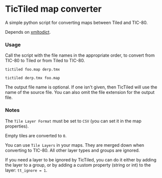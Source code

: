 # TicTiled map converter

A simple python script for converting maps between Tiled and TIC-80. 

Depends on [xmltodict](https://github.com/martinblech/xmltodict#ok-how-do-i-get-it).

### Usage

Call the script with the file names in the appropriate order, to convert from TIC-80 to Tiled or from Tiled to TIC-80. 

```
tictiled foo.map derp.tmx

tictiled derp.tmx foo.map
```

The output file name is optional. If one isn't given, then TicTiled will use the name of the source file. 
You can also omit the file extension for the output file. 


### Notes

The `Tile Layer Format` must be set to `CSV` (you can set it in the map properties). 

Empty tiles are converted to `0`.

You can use `Tile Layers` in your maps. They are merged down when converting to TIC-80. All other layer types and groups are ignored.

If you need a layer to be ignored by TicTiled, you can do it either by adding the layer to a group, or by adding a custom property (string or int) to the layer: `tt_ignore = 1`.




